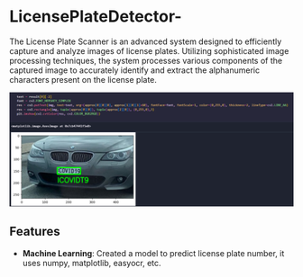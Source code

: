 # LicensePlateDetector-
The License Plate Scanner is an advanced system designed to efficiently capture and analyze images of license plates. Utilizing sophisticated image processing techniques, the system processes various components of the captured image to accurately identify and extract the alphanumeric characters present on the license plate.

<img width="1407" alt="image" 
 src="https://github.com/SriKrishna134/LicensePlateDetector-/blob/main/assets/thumbnail.png">

## Features
- **Machine Learning**: Created a model to predict license plate number, it uses numpy, matplotlib, easyocr, etc.
